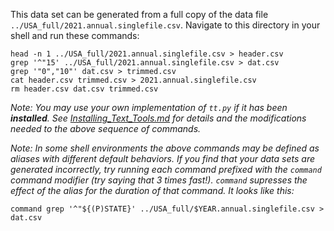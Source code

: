 This data set can be generated from a full copy of the data file `../USA_full/2021.annual.singlefile.csv`.  Navigate to this directory in your shell and run these commands:

    head -n 1 ../USA_full/2021.annual.singlefile.csv > header.csv
    grep '^"15' ../USA_full/2021.annual.singlefile.csv > dat.csv
    grep '"0","10"' dat.csv > trimmed.csv
    cat header.csv trimmed.csv > 2021.annual.singlefile.csv
    rm header.csv dat.csv trimmed.csv

*Note: You may use your own implementation of `tt.py` if it has been **installed**. See [Installing_Text_Tools.md](../../instructions/Installing_Text_Tools.md) for details and the modifications needed to the above sequence of commands.*

*Note: In some shell environments the above commands may be defined as _aliases_ with different default behaviors.  If you find that your data sets are generated incorrectly, try running each command prefixed with the `command` command modifier (try saying that 3 times fast!).  `command` supresses the effect of the alias for the duration of that command.  It looks like this:*

    command grep '^"${(P)STATE}' ../USA_full/$YEAR.annual.singlefile.csv > dat.csv
